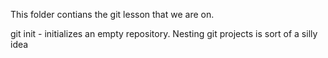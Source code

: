 This folder contians the git lesson that we are on.

git init - initializes an empty repository. Nesting git projects is sort of a silly idea
